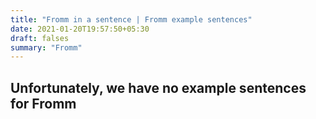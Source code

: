 ```yaml
---
title: "Fromm in a sentence | Fromm example sentences"
date: 2021-01-20T19:57:50+05:30
draft: falses
summary: "Fromm"
---
```

## Unfortunately, we have no example sentences for Fromm                 

